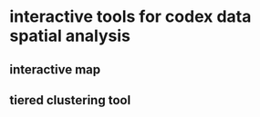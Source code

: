# interactive tools for codex data spatial analysis

## interactive map



## tiered clustering tool

